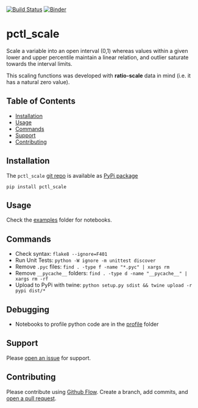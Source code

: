 [![Build Status](https://travis-ci.org/kmedian/pctl_scale.svg?branch=master)](https://travis-ci.org/kmedian/pctl_scale)
[![Binder](https://mybinder.org/badge.svg)](https://mybinder.org/v2/gh/kmedian/pctl_scale/master?urlpath=lab)

# pctl_scale
Scale a variable into an open interval (0,1) whereas values within a given lower and upper percentile maintain a linear relation, and outlier saturate towards the interval limits.

This scaling functions was developed with **ratio-scale** data in mind 
(i.e. it has a natural zero value).


## Table of Contents
* [Installation](#installation)
* [Usage](#usage)
* [Commands](#commands)
* [Support](#support)
* [Contributing](#contributing)


## Installation
The `pctl_scale` [git repo](http://github.com/kmedian/pctl_scale) is available as [PyPi package](https://pypi.org/project/pctl_scale)

```
pip install pctl_scale
```


## Usage
Check the [examples](examples) folder for notebooks.


## Commands
* Check syntax: `flake8 --ignore=F401`
* Run Unit Tests: `python -W ignore -m unittest discover`
* Remove `.pyc` files: `find . -type f -name "*.pyc" | xargs rm`
* Remove `__pycache__` folders: `find . -type d -name "__pycache__" | xargs rm -rf`
* Upload to PyPi with twine: `python setup.py sdist && twine upload -r pypi dist/*`


## Debugging
* Notebooks to profile python code are in the [profile](profile) folder


## Support
Please [open an issue](https://github.com/kmedian/pctl_scale/issues/new) for support.


## Contributing
Please contribute using [Github Flow](https://guides.github.com/introduction/flow/). Create a branch, add commits, and [open a pull request](https://github.com/kmedian/pctl_scale/compare/).

